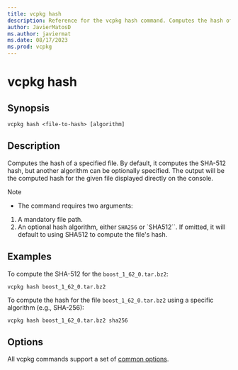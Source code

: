 ```yaml
---
title: vcpkg hash
description: Reference for the vcpkg hash command. Computes the hash of a specified file.
author: JavierMatosD
ms.author: javiermat
ms.date: 08/17/2023
ms.prod: vcpkg
---
```



# vcpkg hash

## Synopsis

```console
vcpkg hash <file-to-hash> [algorithm]
```
## Description

Computes the hash of a specified file. By default, it computes the SHA-512 hash, but another algorithm can be optionally specified. The output will be the computed hash for the given file displayed directly on the console.

>[!NOTE]
> - The command requires two arguments:
>1. A mandatory file path.
>2. An optional hash algorithm, either `SHA256` or `SHA512``. If omitted, it will default to using SHA512 to compute the file's hash.

## Examples

To compute the SHA-512 for the `boost_1_62_0.tar.bz2`:
```console
vcpkg hash boost_1_62_0.tar.bz2
```

To compute the hash for the file `boost_1_62_0.tar.bz2` using a specific algorithm (e.g., SHA-256):
```console
vcpkg hash boost_1_62_0.tar.bz2 sha256
```

## Options

All vcpkg commands support a set of [common options](common-options.md).
